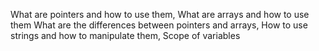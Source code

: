 What are pointers and how to use them, What are arrays and how to use them
What are the differences between pointers and arrays, How to use strings and how to manipulate them, Scope of variables
